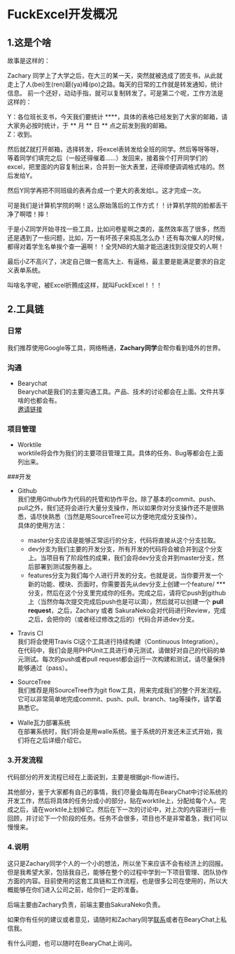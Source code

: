 # FuckExcel开发概况

## 1.这是个啥
故事是这样的：

Zachary 同学上了大学之后，在大三的某一天，突然就被选成了团支书，从此就走上了人(bei)生(ren)巅(ya)峰(po)之路。每天的日常的工作就是转发通知，统计信息。
前一个还好，动动手指，就可以复制转发了。可是第二个呢，工作方法是这样的：

Y：各位班长支书，今天我们要统计 ****，具体的表格已经发到了大家的邮箱，请大家务必按时统计，于 ** 月 ** 日 ** 点之前发到我的邮箱。  
Z：收到。

然后就Z就打开邮箱，选择转发，将excel表转发给全班的同学。然后等呀等呀，等着同学们填完之后（一般还得催着……）发回来，接着挨个打开同学们的excel，把里面的内容复制出来，合并到一张大表里，还得顺便调调格式啥的。然后发给Y。

然后Y同学再把不同班级的表再合成一个更大的表发给L。这才完成一次。

可是我们是计算机学院的啊！这么原始落后的工作方式！！计算机学院的脸都丢干净了啊喂！摔！

于是小Z同学开始寻找一些工具，比如问卷星啊之类的，虽然效率高了很多，然而还是遇到了一些问题，比如，万一有坏孩子来捣乱怎么办！还有每次催人的时候，都得对着学生名单挨个查一遍啊！！全凭NB的大脑才能迅速找到没提交的人啊！

最后小Z不高兴了，决定自己做一套高大上、有逼格，最主要是能满足要求的自定义表单系统。

叫啥名字呢，被Excel折腾成这样，就叫FuckExcel！！！

## 2.工具链

### 日常
我们推荐使用Google等工具，网络畅通，**Zachary同学**会帮你看到墙外的世界。

### 沟通
* Bearychat  
Bearychat是我们的主要沟通工具。产品、技术的讨论都会在上面。文件共享啥的也都会有。  
[邀请链接](https://fuckexcel.bearychat.com/signup/fee1b6516ebd1751238f22a89bbebeb8)

### 项目管理
* Worktile  
worktile将会作为我们的主要项目管理工具。具体的任务、Bug等都会在上面列出来。

###开发
* Github  
我们使用Github作为代码的托管和协作平台。除了基本的commit、push、pull之外，我们还将会进行大量分支操作，所以如果你对分支操作还不是很熟悉，请尽快熟悉（当然是用SourceTree可以方便地完成分支操作）。  
具体的使用方法：
  * master分支应该是能够正常运行的分支，代码将直接从这个分支拉取。
  * dev分支为我们主要的开发分支，所有开发的代码将会被合并到这个分支上。当项目有了阶段性的成果，我们会将dev分支合并到master分支，然后部署到测试服务器上。
  * features分支为我们每个人进行开发的分支。也就是说，当你要开发一个新的功能、模块、页面时，你需要首先从dev分支上创建一个feature/ *** 分支，然后在这个分支里完成你的任务。完成之后，请将它push到github上（当然你每次提交完成后push也是可以滴），然后就可以创建一个 **pull request**，之后，Zachary 或者 SakuraNeko会对代码进行Review，完成之后，会把你的（或者经过修改之后的）代码合并进dev分支。

* Travis CI  
我们将会使用Travis CI这个工具进行持续构建（Continuous Integration）。在代码中，我们会是用PHPUnit工具进行单元测试，请做好对自己的代码的单元测试。每次的push或者pull request都会运行一次构建和测试，请尽量保持能够通过（pass）。

* SourceTree  
我们推荐是用SourceTree作为git flow工具，用来完成我们的整个开发流程。它可以非常简单地完成commit、push、pull、branch、tag等操作，请学着熟悉它。

* Walle瓦力部署系统  
在部署系统时，我们将会是用walle系统。鉴于系统的开发还未正式开始，我们将在之后详细介绍它。

### 3.开发流程
代码部分的开发流程已经在上面说到，主要是根据git-flow进行。

其他部分，鉴于大家都有自己的事情，我们尽量会每周在BearyChat中讨论系统的开发工作，然后将具体的任务分成小的部分，贴在worktile上，分配给每个人。完成之后，请在worktile上划掉它。然后在下一次的讨论中，对上次的内容进行一些回顾，并讨论下一个阶段的任务。任务不会很多，项目也不是非常着急，我们可以慢慢来。

### 4.说明
这只是Zachary同学个人的一个小的想法，所以坐下来应该不会有经济上的回报。但是我希望大家，包括我自己，能够在整个的过程中学到一下项目管理、团队协作方面的内容。目前使用的这套工具链和工作流程，也是很多公司在使用的，所以大概能够在你们进入公司之前，给你们一定的准备。

后端主要由Zachary负责，前端主要由SakuraNeko负责。

如果你有任何的建议或者意见，请随时和Zachary同学[联系](mailto:jia199474@gmail.com)或者在BearyChat上私信我。

有什么问题，也可以随时在BearyChat上询问。
